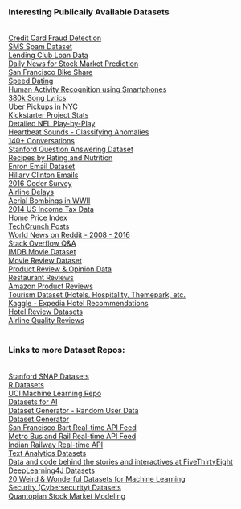 <h3>Interesting Publically Available Datasets</h3>
<br><a href="https://www.kaggle.com/dalpozz/creditcardfraud">Credit Card Fraud Detection</a>
<br><a href="https://www.kaggle.com/uciml/sms-spam-collection-dataset">SMS Spam Dataset</a>
<br><a href="https://www.kaggle.com/wendykan/lending-club-loan-data">Lending Club Loan Data</a>
<br><a href="https://www.kaggle.com/aaron7sun/stocknews">Daily News for Stock Market Prediction</a>
<br><a href="https://www.kaggle.com/benhamner/sf-bay-area-bike-share">San Francisco Bike Share</a>
<br><a href="https://www.kaggle.com/annavictoria/speed-dating-experiment">Speed Dating</a>
<br><a href="https://www.kaggle.com/uciml/human-activity-recognition-with-smartphones">Human Activity Recognition using Smartphones</a>
<br><a href="https://www.kaggle.com/gyani95/380000-lyrics-from-metrolyrics">380k Song Lyrics</a>
<br><a href="https://www.kaggle.com/fivethirtyeight/uber-pickups-in-new-york-city">Uber Pickups in NYC</a>
<br><a href="https://www.kaggle.com/socathie/kickstarter-project-statistics">Kickstarter Project Stats</a>
<br><a href="https://www.kaggle.com/maxhorowitz/nflplaybyplay2015">Detailed NFL Play-by-Play</a>
<br><a href="https://www.kaggle.com/kinguistics/heartbeat-sounds">Heartbeat Sounds - Classifying Anomalies</a>
<br><a href="https://www.kaggle.com/eibriel/rdany-conversations">140+ Conversations</a>
<br><a href="https://www.kaggle.com/stanfordu/stanford-question-answering-dataset">Stanford Question Answering Dataset</a>
<br><a href="https://www.kaggle.com/hugodarwood/epirecipes">Recipes by Rating and Nutrition</a>
<br><a href="https://www.kaggle.com/wcukierski/enron-email-dataset">Enron Email Dataset</a>
<br><a href="https://www.kaggle.com/kaggle/hillary-clinton-emails">Hillary Clinton Emails</a>
<br><a href="https://www.kaggle.com/freecodecamp/2016-new-coder-survey-">2016 Coder Survey</a>
<br><a href="https://www.kaggle.com/giovamata/airlinedelaycauses">Airline Delays</a>
<br><a href="https://www.kaggle.com/usaf/world-war-ii">Aerial Bombings in WWII</a>
<br><a href="https://www.kaggle.com/wpncrh/zip-code-income-tax-data-2014">2014 US Income Tax Data</a>
<br><a href="https://www.kaggle.com/PythonforSASUsers/hpindex">Home Price Index</a>
<br><a href="https://www.kaggle.com/thibalbo/techcrunch-posts-compilation">TechCrunch Posts</a>
<br><a href="https://www.kaggle.com/rootuser/worldnews-on-reddit">World News on Reddit - 2008 - 2016</a>
<br><a href="https://www.kaggle.com/stackoverflow/stacksample">Stack Overflow Q&A</a>
<br><a href="https://www.kaggle.com/deepmatrix/imdb-5000-movie-dataset">IMDB Movie Dataset</a>
<br><a href="http://www.cs.cornell.edu/People/pabo/movie-review-data/">Movie Review Dataset</a>
<br><a href="http://kavita-ganesan.com/opinosis-opinion-dataset">Product Review & Opinion Data</a>
<br><a href="http://www.cs.cmu.edu/~mehrbod/RR/">Restaurant Reviews</a>
<br><a href="http://snap.stanford.edu/data/web-Amazon.html">Amazon Product Reviews</a>
<br><a href="http://tour-pedia.org/about/datasets.html">Tourism Dataset (Hotels, Hospitality, Themepark, etc.</a>
<br><a href="https://www.kaggle.com/c/expedia-hotel-recommendations/data">Kaggle - Expedia Hotel Recommendations</a>
<br><a href="http://www.cs.cmu.edu/~jiweil/html/hotel-review.html">Hotel Review Datasets</a>
<br><a href="https://github.com/quankiquanki/skytrax-reviews-dataset">Airline Quality Reviews</a>
<br>
<br>
<h3>Links to more Dataset Repos:</h3>
<br><a href="http://snap.stanford.edu/data/index.html">Stanford SNAP Datasets</a>
<br><a href="https://vincentarelbundock.github.io/Rdatasets/datasets.html">R Datasets</a>
<br><a href="https://archive.ics.uci.edu/ml/datasets.html">UCI Machine Learning Repo</a>
<br><a href="https://medium.com/startup-grind/fueling-the-ai-gold-rush-7ae438505bc2#.ji0rbltv8">Datasets for AI</a>
<br><a href="https://api.randomuser.me/?nat=us&results=1000">Dataset Generator - Random User Data</a>
<br><a href="http://theonegenerator.com/">Dataset Generator</a>
<br><a href="http://api.bart.gov/docs/overview/index.aspx">San Francisco Bart Real-time API Feed</a>
<br><a href="http://developer.metro.net/introduction/realtime-api-overview/">Metro Bus and Rail Real-time API Feed</a>
<br><a href="http://www.railwayapi.com/api/#introduction">Indian Railway Real-time API</a>
<br><a href="http://text-analytics101.rxnlp.com/2011/07/user-review-datasets_20.html">Text Analytics Datasets</a>
<br><a href="https://github.com/fivethirtyeight/data">Data and code behind the stories and interactives at FiveThirtyEight</a>
<br><a href="https://deeplearning4j.org/opendata">DeepLearning4J Datasets</a>
<br><a href="https://gist.github.com/olivercameron/482dcfe8f34d66b536b1048eefe8b40d#file-datasets-csv">20 Weird & Wonderful Datasets for Machine Learning</a>
<br><a href="http://www.secrepo.com/">Security (Cybersecurity) Datasets</a>
<br><a href="https://www.quantopian.com/">Quantopian Stock Market Modeling</a>
<br>



